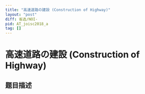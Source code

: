 ```yaml
---
title: "高速道路の建設 (Construction of Highway)"
layout: "post"
diff: 省选/NOI-
pid: AT_joisc2018_a
tag: []
---
```


# 高速道路の建設 (Construction of Highway)

## 题目描述

[problemUrl]: https://atcoder.jp/contests/joisc2018/tasks/joisc2018_a



